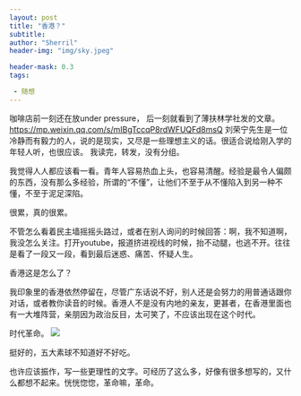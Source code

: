 ```yaml
---
layout: post
title: "香港？"
subtitle: 
author: "Sherril"
header-img: "img/sky.jpeg"

header-mask: 0.3
tags:

 - 随想
---
```


咖啡店前一刻还在放under pressure， 后一刻就看到了薄扶林学社发的文章。 https://mp.weixin.qq.com/s/mIBgTccqP8rdWFUQFd8msQ
刘荣宁先生是一位冷静而有毅力的人，说的是现实，又尽是一些理想主义的话。很适合说给刚入学的年轻人听，也很应该。
我读完，转发，没有分组。

我觉得人人都应该看一看。青年人容易热血上头，也容易清醒。经验是最令人偏颇的东西，没有那么多经验，所谓的“不懂”，让他们不至于从不懂陷入到另一种不懂，不至于泥足深陷。

很累，真的很累。

不管怎么看着民主墙摇摇头路过，或者在别人询问的时候回答：啊，我不知道啊，我没怎么关注。打开youtube，报道挤进视线的时候，抬不动腿，也逃不开。往往是看了一段又一段，看到最后迷惑、痛苦、怀疑人生。

香港这是怎么了？

我印象里的香港依然停留在，尽管广东话说不好，别人还是会努力的用普通话跟你对话，或者教你读音的时候。香港人不是没有内地的亲友，更甚者，在香港里面也有一大堆阵营，亲朋因为政治反目，太可笑了，不应该出现在这个时代。

时代革命。
![](https://i.loli.net/2019/10/05/kMK1hYmftOsFwyl.jpg)

挺好的，五大素球不知道好不好吃。

也许应该振作，写一些更理性的文字。可经历了这么多，好像有很多想写的，又什么都想不起来。恍恍惚惚，革命嘛，革命。